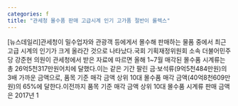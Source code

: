 ```yaml
---
categories: f
title: "관세청 몰수품 판매 고급시계 인기 고가품 절반이 롤렉스"
---
```

[뉴스데일리]관세청이 밀수업자와 관광객 등에게서 몰수해 판매하는 물품 중에서 최근 고급 시계의 인기가 크게 올라간 것으로 나타났다.국회 기획재정위원회 소속 더불어민주당 강준현 의원이 관세청에서 받은 자료에 따르면 올해 1~7월 매각된 몰수품 시계류는 총 26억5천317만원어치에 달했다.이는 같은 기간 팔린 금·보석류(9억5천484만원)의 3배 가까운 금액으로, 품목 기준 매각 금액 상위 10대 몰수품 매각 금액(40억8천609만원)의 65%에 달한다.이전까지 품목 기준 매각 금액 상위 10대 몰수품 시계류 판매 금액은 2017년 1